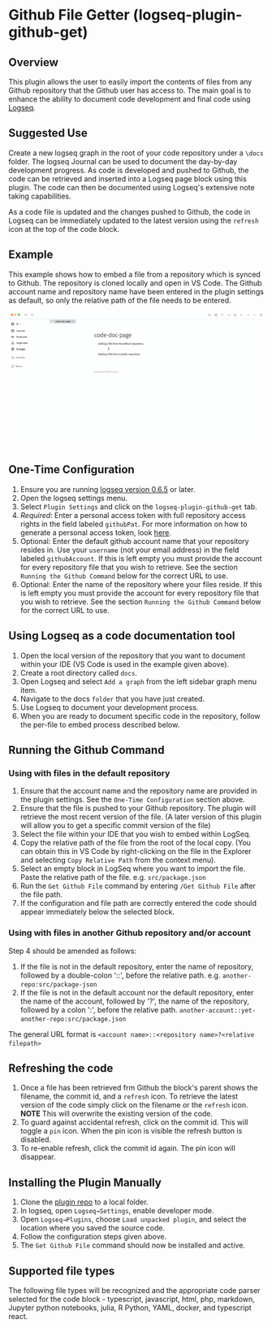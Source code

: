 # Github File Getter (logseq-plugin-github-get)

## Overview

This plugin allows the user to easily import the contents of files from any Github repository that the Github user has access to.
The main goal is to enhance the ability to document code development and final code using [Logseq](https://docs.logseq.com).

## Suggested Use

Create a new logseq graph in the root of your code repository under a `\docs` folder.
The logseq Journal can be used to document the day-by-day development progress.
As code is developed and pushed to Github, the code can be retrieved and inserted into a Logseq page block using this plugin.
The code can then be documented using Logseq's extensive note taking capabilities.

As a code file is updated and the changes pushed to Github, the code in Logseq can be immediately updated to the latest version using the `refresh` icon at the top of the code block.

## Example

This example shows how to embed a file from a repository which is synced to Github. The repository is cloned locally and open in VS Code. The Github account name and repository name have been entered in the plugin settings as default, so only the relative path of the file needs to be entered.

![gif file](logseq-github.gif)

## One-Time Configuration

1. Ensure you are running [logseq version 0.6.5](https://github.com/logseq/logseq/releases) or later.
2. Open the logseq settings menu.
3. Select `Plugin Settings` and click on the `logseq-plugin-github-get` tab.
4. _Required_: Enter a personal access token with full repository access rights in the field labeled `githubPat`. For more information on how to generate a personal access token, look [here](https://docs.github.com/en/authentication/keeping-your-account-and-data-secure/creating-a-personal-access-token).
5. Optional: Enter the default github account name that your repository resides in. Use your `username` (not your email address) in the field labeled `githubAccount`. If this is left empty you must provide the account for every repository file that you wish to retrieve. See the section `Running the Github Command` below for the correct URL to use.
6. Optional: Enter the name of the repository where your files reside. If this is left empty you must provide the account for every repository file that you wish to retrieve. See the section `Running the Github Command` below for the correct URL to use.

## Using Logseq as a code documentation tool

1. Open the local version of the repository that you want to document within your IDE (VS Code is used in the example given above).
2. Create a root directory called `docs`.
3. Open Logseq and select `Add a graph` from the left sidebar graph menu item.
4. Navigate to the docs `folder` that you have just created.
5. Use Logseq to document your development process.
6. When you are ready to document specific code in the repository, follow the per-file to embed process described below.

## Running the Github Command

### Using with files in the default repository

1. Ensure that the account name and the repository name are provided in the plugin settings. See the `One-Time Configuration` section above.
2. Ensure that the file is pushed to your Github repository. The plugin will retrieve the most recent version of the file. (A later version of this plugin will allow you to get a specific commit version of the file)
3. Select the file within your IDE that you wish to embed within LogSeq.
4. Copy the relative path of the file from the root of the local copy. (You can obtain this in VS Code by right-clicking on the file in the Explorer and selecting `Copy Relative Path` from the context menu).
5. Select an empty block in LogSeq where you want to import the file. Paste the relative path of the file. e.g. `src/package.json`
6. Run the `Get Github File` command by entering `/Get Github File` after the file path.
7. If the configuration and file path are correctly entered the code should appear immediately below the selected block.

### Using with files in another Github repository and/or account

Step 4 should be amended as follows:

1. If the file is not in the default repository, enter the name of repository, followed by a double-colon '::', before the relative path. e.g. `another-repo:src/package-json`
2. If the file is not in the default account nor the default repository, enter the name of the account, followed by '?', the name of the repository, followed by a colon ':', before the relative path. `another-account::yet-another-repo:src/package.json`

The general URL format is `<account name>::<repository name>?<relative filepath>`

## Refreshing the code

1. Once a file has been retrieved frm Github the block's parent shows the filename, the commit id, and a `refresh` icon. To retrieve the latest version of the code simply click on the filename or the `refresh` icon. **NOTE** This will overwrite the existing version of the code.
2. To guard against accidental refresh, click on the commit id. This will toggle a `pin` icon. When the pin icon is visible the refresh button is disabled.
3. To re-enable refresh, click the commit id again. The pin icon will disappear.

## Installing the Plugin Manually

1. Clone the [plugin repo](https://github.com/mandpd/logseq-plugin-github-get) to a local folder.
2. In logseq, open `Logseq→Settings`, enable developer mode.
3. Open `Logseq→Plugins`, choose `Load unpacked plugin`, and select the location where you saved the source code.
4. Follow the configuration steps given above.
5. The `Get Github File` command should now be installed and active.

## Supported file types

The following file types will be recognized and the appropriate code parser selected for the code block - typescript, javascript, html, php, markdown, Jupyter python notebooks, julia, R Python, YAML, docker, and typescript react.
